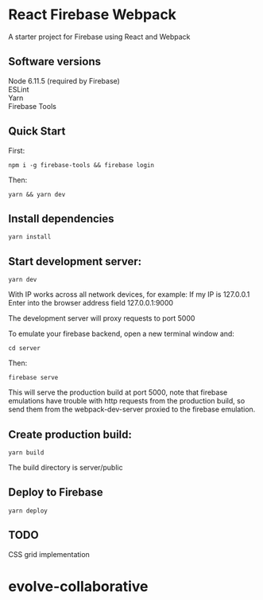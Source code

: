# React Firebase Webpack

A starter project for Firebase using React and Webpack

## Software versions
Node 6.11.5 (required by Firebase)<br>
ESLint<br>
Yarn<br>
Firebase Tools

## Quick Start
First:
```
npm i -g firebase-tools && firebase login
```
Then:
```
yarn && yarn dev
```

## Install dependencies
```
yarn install
```

## Start development server:
```
yarn dev
```
With IP works across all network devices, for example:
If my IP is 127.0.0.1
Enter into the browser address field 127.0.0.1:9000

The development server will proxy requests to port 5000

To emulate your firebase backend, open a new terminal window and:
```
cd server
```
Then:
```
firebase serve
```
This will serve the production build at port 5000, note that firebase emulations have trouble with http requests from the production build, so send them from the webpack-dev-server proxied to the firebase emulation.


## Create production build:
```
yarn build
```
The build directory is server/public


## Deploy to Firebase
```
yarn deploy
```

## TODO
CSS grid implementation
# evolve-collaborative
